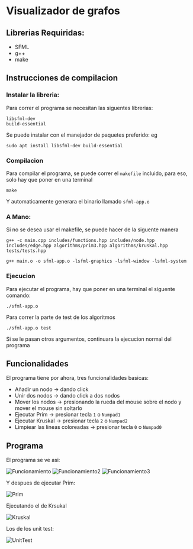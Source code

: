 # Visualizador de grafos

## Librerias Requiridas:
* SFML
* g++
* make

## Instrucciones de compilacion

### Instalar la libreria:
Para correr el programa se necesitan las siguentes librerias:
```
libsfml-dev
build-essential
```
Se puede instalar con el manejador de paquetes preferido: eg 
```
sudo apt install libsfml-dev build-essential
```

### Compilacion

Para compilar el programa, se puede correr el `makefile` incluido, para eso, solo hay que poner en una terminal

```
make
```
Y automaticamente generara el binario llamado `sfml-app.o`

### A Mano:
Si no se desea usar el makefile, se puede hacer de la siguente manera
```
g++ -c main.cpp includes/functions.hpp includes/node.hpp includes/edge.hpp algorithms/prim3.hpp algorithms/kruskal.hpp tests/tests.hpp

g++ main.o -o sfml-app.o -lsfml-graphics -lsfml-window -lsfml-system
```

### Ejecucion
Para ejecutar el programa, hay que poner en una terminal el siguente comando:
```
./sfml-app.o
```
Para correr la parte de test de los algoritmos
```
./sfml-app.o test
```
Si se le pasan otros argumentos, continuara la ejecucion normal del programa
## Funcionalidades
El programa tiene por ahora, tres funcionalidades basicas:
* Añadir un nodo  -> dando click
* Unir dos nodos -> dando click a dos nodos
* Mover los nodos -> presionando la rueda del mouse sobre el nodo y mover el mouse sin soltarlo
* Ejecutar Prim -> presionar tecla `1` o `Numpad1`
* Ejecutar Kruskal -> presionar tecla `2` o `Numpad2`
* Limpiear las lineas coloreadas -> presionar tecla `0` o `Numpad0`

## Programa

El programa se ve asi:

![Funcionamiento](Images/Funcionamiento.png)
![Funcionamiento2](Images/Funcionamiento2.png)
![Funcionamiento3](Images/Funcionamiento3.png)

Y despues de ejecutar Prim:

![Prim](Images/prim_mst.png)

Ejecutando el de Krsukal

![Kruskal](Images/kruskal_mst.png)

Los de los unit test:

![UnitTest](Images/unit_test.png)
